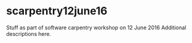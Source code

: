 # scarpentry12june16
Stuff as part of software carpentry workshop on 12 June 2016
Additional descriptions here.
